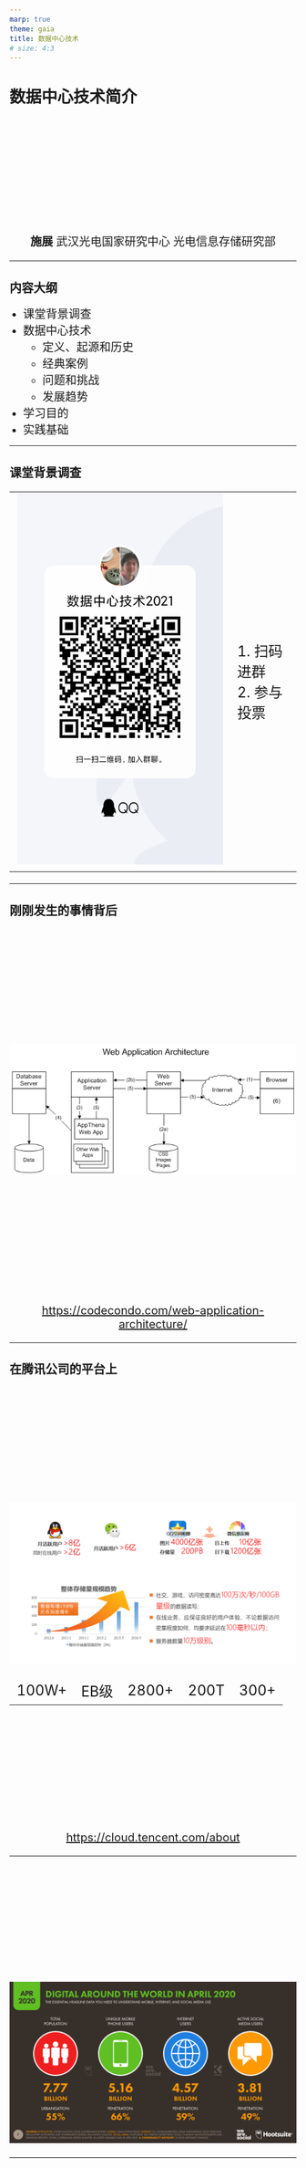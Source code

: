 ```yaml
---
marp: true
theme: gaia
title: 数据中心技术
# size: 4:3
---
```


# 数据中心技术简介

**施展**
武汉光电国家研究中心
光电信息存储研究部

---

## 内容大纲

- 课堂背景调查
- 数据中心技术
  - 定义、起源和历史
  - 经典案例
  - 问题和挑战
  - 发展趋势
- 学习目的
- 实践基础

---

## 课堂背景调查

<style scoped>
th {
  display: none;
}
table {
  width: 100%;
}
</style>

|   |   |
|:-:|:--|
|![h:450](images/qq-group-2021.png)|1. 扫码进群<br/>2. 参与投票|

---

## 刚刚发生的事情背后

![h:450](images/Web-Application-Architecture.png)

<https://codecondo.com/web-application-architecture/>

---

<style scoped>
table, p {
  font-size: 20px;
}
</style>

## 在腾讯公司的平台上

![h:380](images/tencent-fact-2016.png)

|全球服务器|数据存储规模|全球加速节点|带宽储备|云产品服务|
|:-:|:-:|:-:|:-:|:-:|
|100W+|EB级|2800+|200T|300+|

<https://cloud.tencent.com/about>

---

![bg](images/01-Global-Overview-DataReportal-20200422-Digital-2020-April-Global-Statshot-Report-Slide-7.png)

<!-- https://wearesocial-net.s3.amazonaws.com/uk/wp-content/uploads/sites/2/2020/04/01-Global-Overview-DataReportal-20200422-Digital-2020-April-Global-Statshot-Report-Slide-7.png -->

---

<style scoped>
p {
  padding-top: 200px;
  text-align: center;
  font-size: 72px;
  color: 0040FF;
}
</style>

![bg opacity:.3 brightness:.5](images/01-Global-Overview-DataReportal-20200422-Digital-2020-April-Global-Statshot-Report-Slide-7.png)

<!-- https://wearesocial-net.s3.amazonaws.com/uk/wp-content/uploads/sites/2/2020/04/01-Global-Overview-DataReportal-20200422-Digital-2020-April-Global-Statshot-Report-Slide-7.png -->

网络服务已渗透社会各个方面

---

![bg](images/05-Changes-in-Connected-Behaviours-DataReportal-20200422-Digital-2020-April-Global-Statshot-Report-Slide-11.png)

<!-- https://wearesocial-net.s3.amazonaws.com/uk/wp-content/uploads/sites/2/2020/04/05-Changes-in-Connected-Behaviours-DataReportal-20200422-Digital-2020-April-Global-Statshot-Report-Slide-11.png -->

---

<style scoped>
p {
  padding-top: 200px;
  text-align: center;
  font-size: 72px;
  color: 0040FF;
}
</style>

![bg opacity:.3 brightness:.5](images/05-Changes-in-Connected-Behaviours-DataReportal-20200422-Digital-2020-April-Global-Statshot-Report-Slide-11.png)

<!-- https://wearesocial-net.s3.amazonaws.com/uk/wp-content/uploads/sites/2/2020/04/05-Changes-in-Connected-Behaviours-DataReportal-20200422-Digital-2020-April-Global-Statshot-Report-Slide-11.png -->

疫情甚至加快了这个过程

---

<style scoped>
li, p {
  font-size: 20px;
}
</style>

## 随之而来的数据洪流

![w:1150](images/IDC_DataSphere.png)

<https://www.datanami.com/2018/11/27/global-datasphere-to-hit-175-zettabytes-by-2025-idc-says/>

---

![bg fit](images/IDC_edge_to_core.png)

---

<style scoped>
li, p {
  font-size: 30px;
}
</style>

## 新基建

- 国家发展改革委创新和高技术发展司2020年发布
  - 新型基础设施是以新发展理念为引领，以技术创新为驱动，以信息网络为基础，面向高质量发展需要，提供数字转型、智能升级、融合创新等服务的基础设施体系，主要包括信息基础设施、融合基础设施、创新基础设施等三方面内容。
- **信息基础设施**主要是指基于新一代信息技术演化生成的基础设施。
  - 以5G、物联网、工业互联网、卫星互联网为代表的通信网络基础设施
  - 以人工智能、云计算、区块链等为代表的新技术基础设施
  - 以**数据中心**、智能计算中心为代表的算力基础设施

<http://www.xinhuanet.com/fortune/2020-04/21/c_1125883443.htm>

---

<style scoped>
h3, li, p {
  font-size: 16px;
}
</style>

## 信息系统的规模化趋势

### Latency Comparison Numbers

L1 cache reference                           0.5 ns
Branch mispredict                            5   ns
L2 cache reference                           7   ns                      14x L1 cache
Mutex lock/unlock                           25   ns
Main memory reference                      100   ns                      20x L2 cache, 200x L1 cache
Compress 1K bytes with Zippy             3,000   ns        3 us
Send 1K bytes over 1 Gbps network       10,000   ns       10 us
Read 4K randomly from SSD*             150,000   ns      150 us          ~1GB/sec SSD
Read 1 MB sequentially from memory     250,000   ns      250 us
Round trip within same datacenter      500,000   ns      500 us
Read 1 MB sequentially from SSD*     1,000,000   ns    1,000 us    1 ms  ~1GB/sec SSD, 4X memory
Disk seek                           10,000,000   ns   10,000 us   10 ms  20x datacenter roundtrip
Read 1 MB sequentially from disk    20,000,000   ns   20,000 us   20 ms  80x memory, 20X SSD
Send packet CA->Netherlands->CA    150,000,000   ns  150,000 us  150 ms

### Notes

1 ns = 10^-9 seconds
1 us = 10^-6 seconds = 1,000 ns
1 ms = 10^-3 seconds = 1,000 us = 1,000,000 ns

### Credit

By Jeff Dean:               <http://research.google.com/people/jeff/>
Originally by Peter Norvig: <http://norvig.com/21-days.html#answers>

---

<style scoped>
li, p {
  font-size: 30px;
}
</style>

## 仓储级计算机

[路易斯·安德烈·巴罗索（Luiz André Barroso）](https://www.barroso.org/)，谷歌研究员、ACM会士、AAAS会士，领导着谷歌的工程基础设施工作。

- [Warehouse-scale Computing](https://dl.acm.org/doi/10.1145/1807167.1837133), SIGMOD '10
- [Warehouse-Scale Computing: Entering the Teenage Decade](https://dl.acm.org/doi/10.1145/2000064.2019527), ISCA '11
- [A Brief History of Warehouse-Scale Computing](https://barroso.org/publications/IEEEMicro2021.pdf)

---

## 定义、起源和历史

存储工业协会SNIA的定义

---

## 经典案例

---

## 谷歌

---

## 微软

---

## 脸书

---

## 阿里

---

## 腾讯

---

## 问题和挑战

- 可靠性
- 一致性
- 波动性
- 可用性
- 尾延迟

---

### 可靠性

---

### 一致性

---

### 波动性

---

### 可用性

---

### 尾延迟

---

## 发展趋势

绿色环保、模块化、边缘计算

---

## 学习目的

---

## 实践基础

- 建立一套数据中心实验平台
  1. Linux系统
  2. 虚拟机、容器、存储
  3. 监控管理工具
- 还有**亿点点**细节

![bg right fit](images/3steps.png)

---

## 选择合适的系统

怎么给自己准备一套便利的Linux学习环境？

- **Linux** 直接安装，多重引导
- **Mac/Win** 虚拟机、容器、编排工具
- **Win**
  - 虚拟机、容器、编排工具
  - Windows Subsystem Linux (WSL, WSL2)
  - Cygwin, MSYS (MinGW)

---

<style scoped>
li, p {
  font-size: 20px;
}
</style>

## 准备和熟悉环境

- **目标**：
  - 远程连接主机、远程执行命令
  - 检查服务器状态:
    - 发行版、内核版本、时间、网络、进程、设备、磁盘、文件系统
    - *uname, date, ifconfig, ps, /proc, /dev, df, du, mount*
  - 代码、脚本、配置管理初步
    - 版本管理 *git, github, bitbucket, gitee*
    - 文本操作 *cat, head, tail, grep, sed, awk, cut, paste, join*
  - 一两套批量部署工具 *ansible, puppet, cfengine*
    - 添加和更新软件安装源
    - 想一想，怎样提高效率？学校源 <http://mirrors.hust.edu.cn/>、本地源
  - 集群时间同步 *ntp, chrony*

---

## 命令行操作入门

- 系统状态
  - 有哪些关键目录
  - 系统信息的跟踪和采集
- 信息处理
  - 控制台文本的读写、查找、提取、统计、排序、去重、合并
- 数据处理
  - 压缩与解压缩、二进制转换
  - 特殊设备(/dev/null, /dev/zero, /dev/random)
- 工具之间的联动与**KISS原则**

---

## 初步尝试管理

- 编制Bash脚本
  - 循环、参数、管道与重定向
- 远程管理方法
  - 网络管道、文件同步、终端会话保持
- 任务执行
  - 后台执行、控制台管理
  - 定时重复、计划任务
- 配置和脚本管理
  - git与github

---

![bg cover](images/emergency.jpg)

---

![bg fit](images/keep-calm.png)

---

## 更进一步

- Dashboard仪表盘
  - Grafana
    - <https://grafana.com>
    - <https://github.com/grafana/grafana>
  - Prometheus
    - <https://prometheus.io/>
    - <https://github.com/prometheus/prometheus>
  - InfluxDB & Telegraf
    - <https://www.influxdata.com>

---

![bg fit](images/prometheus-architecture.png)

---

![bg fit](images/APM-Diagram-1.webp)

---

<style scoped>
td {
  font-size: 25px;
}
</style>

## 经典问题

|微观|宏观|环境|
|:-|:-|:-|
|*Understanding Disk Failure Rates: What Does an MTTF of 1,000,000 Hours Mean to You?*|*Failure Trends in a Large Disk Drive Population*|*Datacenter Scale Evaluation of the Impact of Temperature on Hard Disk Drive Failures*|
|![w:350](images/understanding-disk-failure.png)|![w:350](images/failure-trends.png)|![w:350](images/datacenter-scale-evaluation.png)|

---

## 后续内容

- 熟悉环境
  - *Linux, Git, SSH, Python, OpenStack, K8S, Docker* …
- 着手综述
  - 跟随讲座内容，检索和阅读论文，准备下个月汇报
- 数据中心专题讲座与实践
  - 键值存储
  - 对象存储
